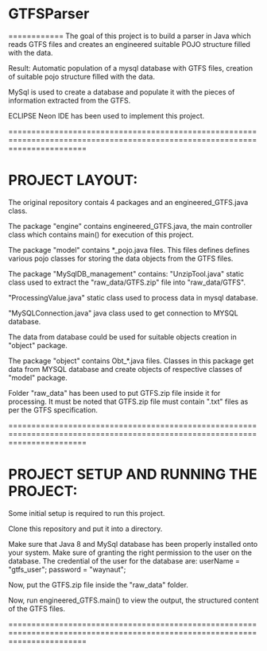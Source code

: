 # GTFSParser
============
The goal of this project is to build a parser in Java which reads GTFS files and creates an engineered suitable POJO structure filled with the data.

Result: Automatic population of a mysql database with GTFS files, creation of suitable pojo structure filled with the data.

MySql is used to create a database and populate it with the pieces of information extracted from the GTFS.

ECLIPSE Neon IDE has been used to implement this project.

=============================================================================================================================

PROJECT LAYOUT:
===============
The original repository  contais 4 packages and an engineered_GTFS.java class.

The package "engine" contains engineered_GTFS.java, the main controller class which contains main() 
for execution of this project.

The package "model" contains *_pojo.java files.
This files defines defines various pojo classes for storing the data objects from the GTFS files.

The package "MySqlDB_management" contains:
"UnzipTool.java" static class used to extract the "raw_data/GTFS.zip" file into "raw_data/GTFS".

"ProcessingValue.java" static class used to process data in mysql database. 

"MySQLConnection.java" java class used to get connection to MYSQL database.

The data from database could be used for suitable objects creation in "object" package.

The package "object" contains Obt_*.java files.
Classes in this package get data from MYSQL database and create objects of respective classes of "model" package.


Folder "raw_data" has been used to put GTFS.zip file inside it for processing. It must be noted that GTFS.zip file must contain ".txt" files as per the GTFS specification.

=============================================================================================================================

PROJECT SETUP AND RUNNING THE PROJECT:
======================================
Some initial setup is required to run this project.

Clone this repository and put it into a directory.

Make sure that Java 8 and MySql database has been properly installed onto your system. Make sure of granting the right permission to the user on the database.
The credential of the user for the database are:
	userName = "gtfs_user";
	password = "waynaut";

Now, put the GTFS.zip file inside the "raw_data" folder.


Now, run engineered_GTFS.main() to view the output, the structured content of the GTFS files.

=============================================================================================================================
